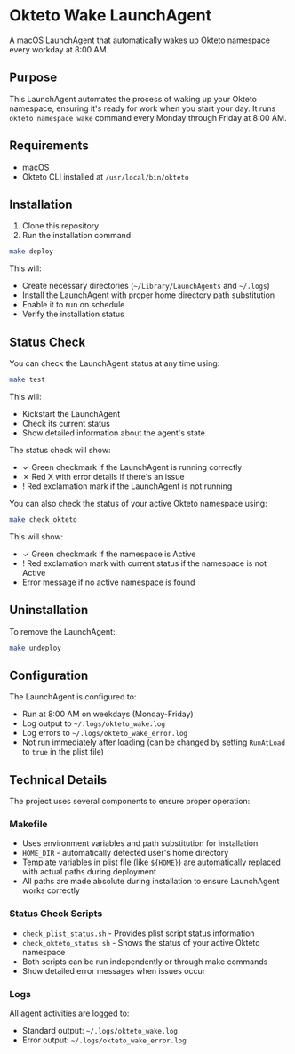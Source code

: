 # Okteto Wake LaunchAgent

A macOS LaunchAgent that automatically wakes up Okteto namespace every workday at 8:00 AM.

## Purpose

This LaunchAgent automates the process of waking up your Okteto namespace, ensuring it's ready for work when you start your day. It runs `okteto namespace wake` command every Monday through Friday at 8:00 AM.

## Requirements

- macOS
- Okteto CLI installed at `/usr/local/bin/okteto`

## Installation

1. Clone this repository
2. Run the installation command:

```bash
make deploy
```

This will:

- Create necessary directories (`~/Library/LaunchAgents` and `~/.logs`)
- Install the LaunchAgent with proper home directory path substitution
- Enable it to run on schedule
- Verify the installation status

## Status Check

You can check the LaunchAgent status at any time using:

```bash
make test
```

This will:

- Kickstart the LaunchAgent
- Check its current status
- Show detailed information about the agent's state

The status check will show:

- ✓ Green checkmark if the LaunchAgent is running correctly
- ✗ Red X with error details if there's an issue
- ! Red exclamation mark if the LaunchAgent is not running

You can also check the status of your active Okteto namespace using:

```bash
make check_okteto
```

This will show:

- ✓ Green checkmark if the namespace is Active
- ! Red exclamation mark with current status if the namespace is not Active
- Error message if no active namespace is found

## Uninstallation

To remove the LaunchAgent:

```bash
make undeploy
```

## Configuration

The LaunchAgent is configured to:

- Run at 8:00 AM on weekdays (Monday-Friday)
- Log output to `~/.logs/okteto_wake.log`
- Log errors to `~/.logs/okteto_wake_error.log`
- Not run immediately after loading (can be changed by setting `RunAtLoad` to `true` in the plist file)

## Technical Details

The project uses several components to ensure proper operation:

### Makefile

- Uses environment variables and path substitution for installation
- `HOME_DIR` - automatically detected user's home directory
- Template variables in plist file (like `${HOME}`) are automatically replaced with actual paths during deployment
- All paths are made absolute during installation to ensure LaunchAgent works correctly

### Status Check Scripts

- `check_plist_status.sh` - Provides plist script status information
- `check_okteto_status.sh` - Shows the status of your active Okteto namespace
- Both scripts can be run independently or through make commands
- Show detailed error messages when issues occur

### Logs

All agent activities are logged to:

- Standard output: `~/.logs/okteto_wake.log`
- Error output: `~/.logs/okteto_wake_error.log`
